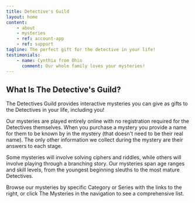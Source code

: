 ```yaml
---
title: Detective's Guild
layout: home 
content:
    - about
    - mysteries
    - ref: account-app
    - ref: support
tagline: The perfect gift for the detective in your life!
testimonials:
    - name: Cynthia from Ohio
      comment: Our whole family loves your mysteries!
---
```

## What Is The Detective's Guild?

The Detectives Guild provides interactive mysteries you can give as gifts to the Detectives in your life, including you!

Our mysteries are played entirely online with no registration required for the Detectives themselves. When you purchase a mystery you provide a name for them to be known by in the mystery (that doesn't need to be their real name). The only other information we collect during the mystery are their answers to each stage.

Some mysteries will involve solving ciphers and riddles, while others will involve playing through a branching story. Our mysteries span age ranges and skill levels, from the youngest beginning sleuths to the most mature Detectives.

Browse our mysteries by specific Category or Series with the links to the right, or click The Mysteries in the navigation to see a comprehensive list.